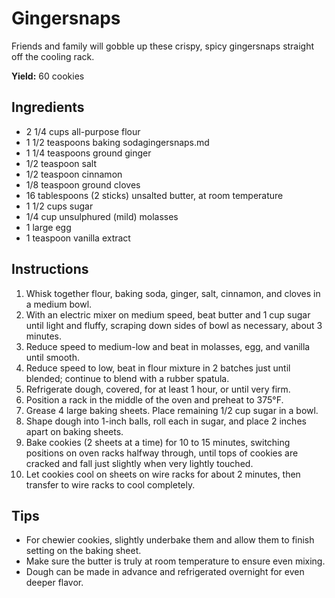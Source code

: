 # Gingersnaps

Friends and family will gobble up these crispy, spicy gingersnaps straight off the cooling rack.

**Yield:** 60 cookies

## Ingredients

* 2 1/4 cups all-purpose flour
* 1 1/2 teaspoons baking sodagingersnaps.md
* 1 1/4 teaspoons ground ginger
* 1/2 teaspoon salt
* 1/2 teaspoon cinnamon
* 1/8 teaspoon ground cloves
* 16 tablespoons (2 sticks) unsalted butter, at room temperature
* 1 1/2 cups sugar
* 1/4 cup unsulphured (mild) molasses
* 1 large egg
* 1 teaspoon vanilla extract

## Instructions

1. Whisk together flour, baking soda, ginger, salt, cinnamon, and cloves in a medium bowl.
2. With an electric mixer on medium speed, beat butter and 1 cup sugar until light and fluffy, scraping down sides of bowl as necessary, about 3 minutes.
3. Reduce speed to medium-low and beat in molasses, egg, and vanilla until smooth.
4. Reduce speed to low, beat in flour mixture in 2 batches just until blended; continue to blend with a rubber spatula.
5. Refrigerate dough, covered, for at least 1 hour, or until very firm.
6. Position a rack in the middle of the oven and preheat to 375°F.
7. Grease 4 large baking sheets. Place remaining 1/2 cup sugar in a bowl.
8. Shape dough into 1-inch balls, roll each in sugar, and place 2 inches apart on baking sheets.
9. Bake cookies (2 sheets at a time) for 10 to 15 minutes, switching positions on oven racks halfway through, until tops of cookies are cracked and fall just slightly when very lightly touched.
10. Let cookies cool on sheets on wire racks for about 2 minutes, then transfer to wire racks to cool completely.

## Tips

* For chewier cookies, slightly underbake them and allow them to finish setting on the baking sheet.
* Make sure the butter is truly at room temperature to ensure even mixing.
* Dough can be made in advance and refrigerated overnight for even deeper flavor.
